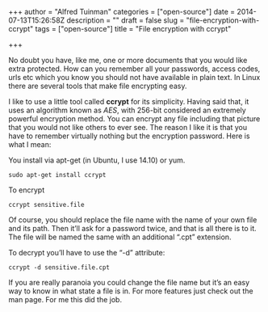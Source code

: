+++
author = "Alfred Tuinman"
categories = ["open-source"]
date = 2014-07-13T15:26:58Z
description = ""
draft = false
slug = "file-encryption-with-ccrypt"
tags = ["open-source"]
title = "File encryption with ccrypt"

+++


No doubt you have, like me, one or more documents that you would like extra protected. How can you remember all your passwords, access codes, urls etc which you know you should not have available in plain text. In Linux there are several tools that make file encrypting easy.

I like to use a little tool called **ccrypt** for its simplicity. Having said that, it uses an algorithm known as *AES*, with 256-bit considered an extremely powerful encryption method. You can encrypt any file including that picture that you would not like others to ever see. The reason I like it is that you have to remember virtually nothing but the encryption password. Here is what I mean:

You install via apt-get (in Ubuntu, I use 14.10) or yum.

    sudo apt-get install ccrypt

To encrypt

    ccrypt sensitive.file

Of course, you should replace the file name with the name of your own file and its path. Then it’ll ask for a password twice, and that is all there is to it. The file will be named the same with an additional “.cpt” extension.

To decrypt you’ll have to use the “-d” attribute:

    ccrypt -d sensitive.file.cpt

If you are really paranoia you could change the file name but it’s an easy way to know in what state a file is in. For more features just check out the man page. For me this did the job.

